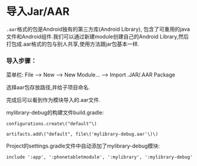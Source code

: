 # 导入Jar\/AAR

`.aar`格式的包是Android独有的第三方库\(Android Library\), 包含了可重用的java文件和Android组件.我们可以通过新建module创建自己的Android Library,然后打包成.aar格式的包与别人共享,使用方法跟jar包基本一样.

### 导入步骤：

菜单栏: File —&gt; New —&gt; New Module… —&gt; Import .JAR\/.AAR Package



选择aar包存放路径,并给子项目命名.



完成后可以看到作为模块导入的.aar文件.



mylibrary-debug的构建文件build.gradle:


```
configurations.create\("default"\)

artifacts.add\("default", file\('mylibrary-debug.aar'\)\)
```

Project的settings.gradle文件中自动添加了mylibrary-debug模块:

```
include ':app', ':phonetabletmodule', ':mylibrary', ':mylibrary-debug'
```


